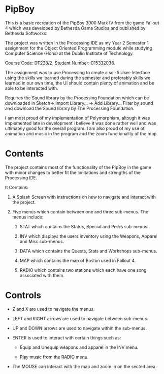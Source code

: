 # PipBoy
This is a basic recreation of the PipBoy 3000 Mark IV from the game Fallout 4 which was developed 
by Bethesda Game Studios and published by Bethesda Softworks.

The project was written in the Processing IDE as my Year 2 Semester 1 assignment for the Object 
Oriented Programming module while studying Computer Science (Hons) at the Dublin Institute of 
Technology.

Course Code: DT228/2, Student Number: C15332036.

The assignment was to use Processing to create a sci-fi User-Interface using the skills we 
learned during the semester and preferably skills we learned in our own time, the UI should 
contain plenty of animation and be able to be interacted with.

Requires the Sound library by the Processing Foundation which can be downloaded in Sketch-> 
Import Library... -> Add Library... Filter by sound and download the Sound library by The 
Processing Foundation.

I am most proud of my implementation of Polymorphism, altough it was implemented late in 
development i believe it was done rather well and was ultimately good for the overall 
program. I am also proud of my use of animation and music in the program and the zoom 
functionality of the map.

# Contents
The project contains most of the functionality of the PipBoy in the game with minor changes to 
better fit the limitations and strengths of the Processing IDE.

It Contains:

1. A Splash Screen with instructions on how to navigate and interact with the project.

2. Five menus which contain between one and three sub-menus. The menus include:

	1. STAT which contains the Status, Special and Perks sub-menus.

	2. INV which displays the users inventory using the Weapons, Apparel and Misc sub-menus.

	3. DATA which contains the Quests, Stats and Workshops sub-menus.

	4. MAP which contains the map of Boston used in Fallout 4.

	5. RADIO which contains two stations which each have one song associated with them.

# Controls
* Z and X are used to navigate the menus.

* LEFT and RIGHT arrows are used to navigate between sub-menus.

* UP and DOWN arrows are used to navigate within the sub-menus.

* ENTER is used to interact with certain things such as:

	* Equip and Unequip weapons and apparel in the INV menu.

	* Play music from the RADIO menu.

* The MOUSE can interact with the map and zoom in on the sected area.